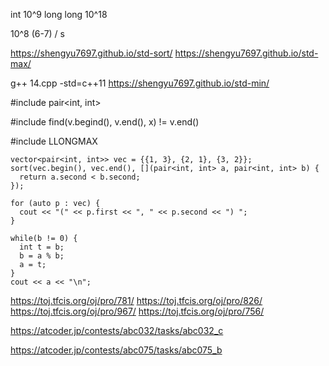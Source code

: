int 10^9
long long 10^18

10^8 (6-7) / s

https://shengyu7697.github.io/std-sort/
https://shengyu7697.github.io/std-max/

g++ 14.cpp -std=c++11
https://shengyu7697.github.io/std-min/

#include <utility>
pair<int, int>

#include <algorithm>
find(v.begind(), v.end(), x) != v.end()

#include <climits>
LLONGMAX

```
vector<pair<int, int>> vec = {{1, 3}, {2, 1}, {3, 2}};
sort(vec.begin(), vec.end(), [](pair<int, int> a, pair<int, int> b) {
  return a.second < b.second;
});
```

```
for (auto p : vec) {
  cout << "(" << p.first << ", " << p.second << ") ";
}
```

```
while(b != 0) {
  int t = b;
  b = a % b;
  a = t;
}
cout << a << "\n";
```

https://toj.tfcis.org/oj/pro/781/
https://toj.tfcis.org/oj/pro/826/
https://toj.tfcis.org/oj/pro/967/
https://toj.tfcis.org/oj/pro/756/

https://atcoder.jp/contests/abc032/tasks/abc032_c

https://atcoder.jp/contests/abc075/tasks/abc075_b
